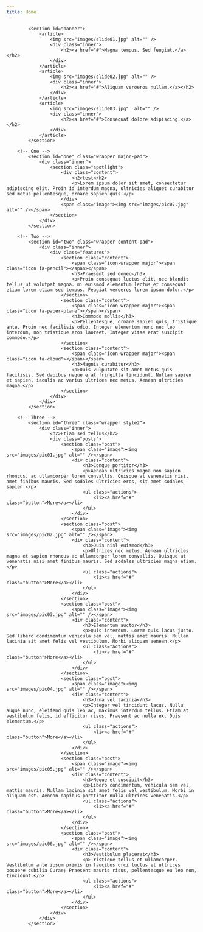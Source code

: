 ```yaml
---
title: Home
---
```


			<section id="banner">
				<article>
					<img src="images/slide01.jpg" alt="" />
					<div class="inner">
						<h2><a href="#">Magna tempus. Sed feugiat.</a></h2>
					</div>
				</article>
				<article>
					<img src="images/slide02.jpg" alt="" />
					<div class="inner">
						<h2><a href="#">Aliquam veroeros nullam.</a></h2>
					</div>
				</article>
				<article>
					<img src="images/slide03.jpg"  alt="" />
					<div class="inner">
						<h2><a href="#">Consequat dolore adipiscing.</a></h2>
					</div>
				</article>
			</section>

		<!-- One -->
			<section id="one" class="wrapper major-pad">
				<div class="inner">
					<section class="spotlight">
						<div class="content">
							<h2>test</h2>
							<p>Lorem ipsum dolor sit amet, consectetur adipiscing elit. Proin id interdum magna, ultricies aliquet curabitur sed metus pellentesque, ornare sapien quis.</p>
						</div>
						<span class="image"><img src="images/pic07.jpg" alt="" /></span>
					</section>
				</div>
			</section>

		<!-- Two -->
			<section id="two" class="wrapper content-pad">
				<div class="inner">
					<div class="features">
						<section class="content">
							<span class="icon-wrapper major"><span class="icon fa-pencil"></span></span>
							<h3>Praesent sed donec</h3>
							<p>Proin consequat luctus elit, nec blandit tellus ut volutpat magna. mi euismod elementum lectus et consequat etiam lorem etiam sed tempus. Feugiat veroeros lorem ipsum dolor.</p>
						</section>
						<section class="content">
							<span class="icon-wrapper major"><span class="icon fa-paper-plane"></span></span>
							<h3>Commodo mollis</h3>
							<p>Pellentesque, ornare sapien quis, tristique ante. Proin nec facilisis odio. Integer elementum nunc nec leo interdum, non tristique eros laoreet. Integer vitae erat suscipit commodo.</p>
						</section>
						<section class="content">
							<span class="icon-wrapper major"><span class="icon fa-cloud"></span></span>
							<h3>Magnis curabitur</h3>
							<p>Duis vulputate sit amet metus quis facilisis. Sed dapibus neque erat fringilla tincidunt. Nullam sapien et sapien, iaculis ac varius ultrices nec metus. Aenean ultricies magna.</p>
						</section>
					</div>
				</div>
			</section>

		<!-- Three -->
			<section id="three" class="wrapper style2">
				<div class="inner">
					<h2>Etiam sed tellus</h2>
					<div class="posts">
						<section class="post">
							<span class="image"><img src="images/pic01.jpg" alt="" /></span>
							<div class="content">
								<h3>Congue portitor</h3>
								<p>Aenean ultricies magna non sapien rhoncus, ac ullamcorper lorem convallis. Quisque at venenatis nisi, amet finibus mauris. Sed sodales ultricies eros, sit amet sodales sapien.</p>
								<ul class="actions">
									<li><a href="#" class="button">More</a></li>
								</ul>
							</div>
						</section>
						<section class="post">
							<span class="image"><img src="images/pic02.jpg" alt="" /></span>
							<div class="content">
								<h3>Duis nisl euismod</h3>
								<p>Ultrices nec metus. Aenean ultricies magna et sapien rhoncus ac ullamcorper lorem convallis. Quisque at venenatis nisi amet finibus mauris. Sed sodales ultricies magna etiam.</p>
								<ul class="actions">
									<li><a href="#" class="button">More</a></li>
								</ul>
							</div>
						</section>
						<section class="post">
							<span class="image"><img src="images/pic03.jpg" alt="" /></span>
							<div class="content">
								<h3>Elementum auctor</h3>
								<p>Quis interdum. Lorem quis lacus justo. Sed libero condimentum vehicula sem vel, mattis amet mauris. Nullam lacinia sit amet felis vel vestibulum. Morbi aliquam aenean.</p>
								<ul class="actions">
									<li><a href="#" class="button">More</a></li>
								</ul>
							</div>
						</section>
						<section class="post">
							<span class="image"><img src="images/pic04.jpg" alt="" /></span>
							<div class="content">
								<h3>Urna vel lacinia</h3>
								<p>Integer vel tincidunt lacus. Nulla augue nunc, eleifend quis leo ac, maximus interdum tellus. Etiam at vestibulum felis, id efficitur risus. Praesent ac nulla ex. Duis elementum.</p>
								<ul class="actions">
									<li><a href="#" class="button">More</a></li>
								</ul>
							</div>
						</section>
						<section class="post">
							<span class="image"><img src="images/pic05.jpg" alt="" /></span>
							<div class="content">
								<h3>Neque et suscipit</h3>
								<p>Libero condimentum, vehicula sem vel, mattis mauris. Nullam lacinia sit amet felis vel vestibulum. Morbi in aliquam est. Aenean dapibus porttitor nulla ultrices venenatis.</p>
								<ul class="actions">
									<li><a href="#" class="button">More</a></li>
								</ul>
							</div>
						</section>
						<section class="post">
							<span class="image"><img src="images/pic06.jpg" alt="" /></span>
							<div class="content">
								<h3>Vestibulum placerat</h3>
								<p>Tristique tellus et ullamcorper. Vestibulum ante ipsum primis in faucibus orci luctus et ultrices posuere cubilia Curae; Praesent mauris risus, pellentesque eu leo non, tincidunt.</p>
								<ul class="actions">
									<li><a href="#" class="button">More</a></li>
								</ul>
							</div>
						</section>
					</div>
				</div>
			</section>